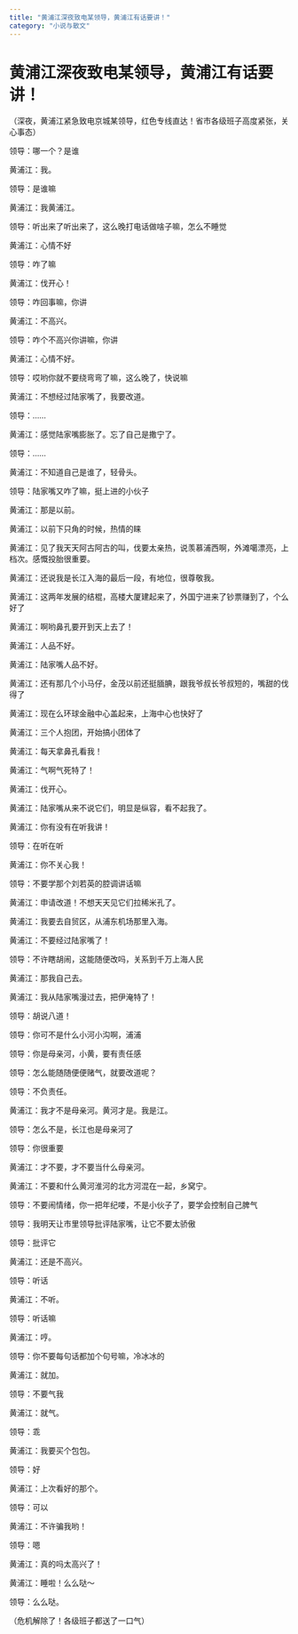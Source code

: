 ```yaml
---
title: "黄浦江深夜致电某领导，黄浦江有话要讲！"
category: "小说与散文"
---
```

# 黄浦江深夜致电某领导，黄浦江有话要讲！

（深夜，黄浦江紧急致电京城某领导，红色专线直达！省市各级班子高度紧张，关心事态）  
  
  
领导：哪一个？是谁  
  
黄浦江：我。  
  
领导：是谁嘛  
  
黄浦江：我黄浦江。  
  
领导：听出来了听出来了，这么晚打电话做啥子嘛，怎么不睡觉  
  
黄浦江：心情不好  
  
领导：咋了嘛  
  
黄浦江：伐开心！  
  
领导：咋回事嘛，你讲  
  
黄浦江：不高兴。  
  
领导：咋个不高兴你讲嘛，你讲  
  
黄浦江：心情不好。  
  
领导：哎哟你就不要绕弯弯了嘛，这么晚了，快说嘛  
  
黄浦江：不想经过陆家嘴了，我要改道。  
  
领导：……  
  
黄浦江：感觉陆家嘴膨胀了。忘了自己是撒宁了。  
  
领导：……  
  
黄浦江：不知道自己是谁了，轻骨头。  
  
领导：陆家嘴又咋了嘛，挺上进的小伙子  
  
黄浦江：那是以前。  
  
黄浦江：以前下只角的时候，热情的睐  
  
黄浦江：见了我天天阿古阿古的叫，伐要太亲热，说羡慕浦西啊，外滩噶漂亮，上档次。感慨投胎很重要。  
  
黄浦江：还说我是长江入海的最后一段，有地位，很尊敬我。  
  
黄浦江：这两年发展的结棍，高楼大厦建起来了，外国宁进来了钞票赚到了，个么好了  
  
黄浦江：啊哟鼻孔要开到天上去了！  
  
黄浦江：人品不好。  
  
黄浦江：陆家嘴人品不好。  
  
黄浦江：还有那几个小马仔，金茂以前还挺腼腆，跟我爷叔长爷叔短的，嘴甜的伐得了  
  
黄浦江：现在么环球金融中心盖起来，上海中心也快好了  
  
黄浦江：三个人抱团，开始搞小团体了  
  
黄浦江：每天拿鼻孔看我！  
  
黄浦江：气啊气死特了！  
  
黄浦江：伐开心。  
  
黄浦江：陆家嘴从来不说它们，明显是纵容，看不起我了。  
  
黄浦江：你有没有在听我讲！  
  
领导：在听在听  
  
黄浦江：你不关心我！  
  
领导：不要学那个刘若英的腔调讲话嘛  
  
黄浦江：申请改道！不想天天见它们拉稀米孔了。  
  
黄浦江：我要去自贸区，从浦东机场那里入海。  
  
黄浦江：不要经过陆家嘴了！  
  
领导：不许瞎胡闹，这能随便改吗，关系到千万上海人民  
  
黄浦江：那我自己去。  
  
黄浦江：我从陆家嘴漫过去，把伊淹特了！  
  
领导：胡说八道！  
  
领导：你可不是什么小河小沟啊，浦浦  
  
领导：你是母亲河，小黄，要有责任感  
  
领导：怎么能随随便便赌气，就要改道呢？  
  
领导：不负责任。  
  
黄浦江：我才不是母亲河。黄河才是。我是江。  
  
领导：怎么不是，长江也是母亲河了  
  
领导：你很重要  
  
黄浦江：才不要，才不要当什么母亲河。  
  
黄浦江：不要和什么黄河淮河的北方河混在一起，乡窝宁。  
  
领导：不要闹情绪，你一把年纪喽，不是小伙子了，要学会控制自己脾气  
  
领导：我明天让市里领导批评陆家嘴，让它不要太骄傲  
  
领导：批评它  
  
黄浦江：还是不高兴。  
  
领导：听话  
  
黄浦江：不听。  
  
领导：听话嘛  
  
黄浦江：哼。  
  
领导：你不要每句话都加个句号嘛，冷冰冰的  
  
黄浦江：就加。  
  
领导：不要气我  
  
黄浦江：就气。  
  
领导：乖  
  
黄浦江：我要买个包包。  
  
领导：好  
  
黄浦江：上次看好的那个。  
  
领导：可以  
  
黄浦江：不许骗我哟！  
  
领导：嗯  
  
黄浦江：真的吗太高兴了！  
  
黄浦江：睡啦！么么哒～  
  
领导：么么哒。  
  
  
（危机解除了！各级班子都送了一口气）

